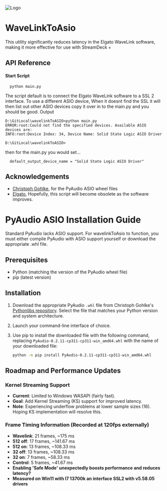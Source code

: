 ![Logo](https://github.com/itslightmind/wavelinkToASIO/blob/main/images/banner.png?raw=true)

# WaveLinkToAsio

This utility significantly reduces latency in the Elgato WaveLink software, making it more effective for use with StreamDeck +

## API Reference

#### Start Script

```http
  python main.py
```

The script default is to connect the Elgato WaveLink software to a SSL 2 interface. To use a different ASIO device, When it doesnt find the SSL it will then list out other ASIO devices copy it over in to the main.py and you should be good.
Output

```http
D:\GitLocal\wavelinkToASIO>python main.py
ERROR:root:Could not find the specified devices. Available ASIO devices are:
INFO:root:Device Index: 34, Device Name: Solid State Logic ASIO Driver

D:\GitLocal\wavelinkToASIO>
```

then for the main.py you would set...

```http
  default_output_device_name = "Solid State Logic ASIO Driver"
```

## Acknowledgements

- [Christoph Gohlke](https://lfd.uci.edu), for the PyAudio ASIO wheel files
- [Elgato](https://www.elgato.com/us/en/s/downloads), Hopefully, this script will become obsolete as the software improves.

# PyAudio ASIO Installation Guide

Standard PyAudio lacks ASIO support. For wavelinkToAsio to function, you must either compile PyAudio with ASIO support yourself or download the appropriate .whl file.

## Prerequisites

- Python (matching the version of the PyAudio wheel file)
- pip (latest version)

## Installation

1. Download the appropriate PyAudio `.whl` file from Christoph Gohlke's [Pythonlibs repository](https://www.lfd.uci.edu/~gohlke/pythonlibs/#pyaudio). Select the file that matches your Python version and system architecture.

2. Launch your command-line interface of choice.

3. Use pip to install the downloaded file with the following command, replacing `PyAudio‑0.2.11‑cp311‑cp311‑win_amd64.whl` with the name of your downloaded file:

   ```sh
   python -m pip install PyAudio-0.2.11-cp311-cp311-win_amd64.whl
   ```

## Roadmap and Performance Updates

### Kernel Streaming Support
- **Current**: Limited to Windows WASAPI (fairly fast).
- **Goal**: Add Kernel Streaming (KS) support for improved latency.
- **Note**: Experiencing underflow problems at lower sample sizes (16). Hoping KS implementation will resolve this.

### Frame Timing Information (Recorded at 120fps externally)
- **Wavelink**: 21 frames, ~175 ms
- **512 off**: 17 frames, ~141.67 ms
- **512 on**: 13 frames, ~108.33 ms
- **32 off**: 13 frames, ~108.33 ms
- **32 on**: 7 frames, ~58.33 ms
- **Control**: 5 frames, ~41.67 ms
- **Enabling 'Safe Mode' unexpectedly boosts performance and reduces latency?**
- **Measured on Win11 with I7 13700k an interface SSL2 with v5.58.05 drivers**
